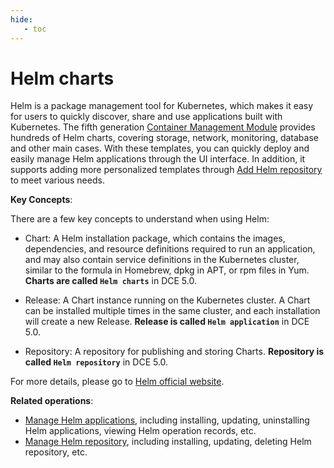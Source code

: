 ```yaml
---
hide:
   - toc
---
```


# Helm charts

Helm is a package management tool for Kubernetes, which makes it easy for users to quickly discover, share and use applications built with Kubernetes. The fifth generation [Container Management Module](../../intro/index.md) provides hundreds of Helm charts, covering storage, network, monitoring, database and other main cases. With these templates, you can quickly deploy and easily manage Helm applications through the UI interface. In addition, it supports adding more personalized templates through [Add Helm repository](helm-repo.md) to meet various needs.



**Key Concepts**:

There are a few key concepts to understand when using Helm:

- Chart: A Helm installation package, which contains the images, dependencies, and resource definitions required to run an application, and may also contain service definitions in the Kubernetes cluster, similar to the formula in Homebrew, dpkg in APT, or rpm files in Yum. **Charts are called `Helm charts`** in DCE 5.0.

- Release: A Chart instance running on the Kubernetes cluster. A Chart can be installed multiple times in the same cluster, and each installation will create a new Release. **Release is called `Helm application`** in DCE 5.0.

- Repository: A repository for publishing and storing Charts. **Repository is called `Helm repository`** in DCE 5.0.

For more details, please go to [Helm official website](https://helm.sh/).

**Related operations**:

- [Manage Helm applications](helm-app.md), including installing, updating, uninstalling Helm applications, viewing Helm operation records, etc.
- [Manage Helm repository](helm-repo.md), including installing, updating, deleting Helm repository, etc.